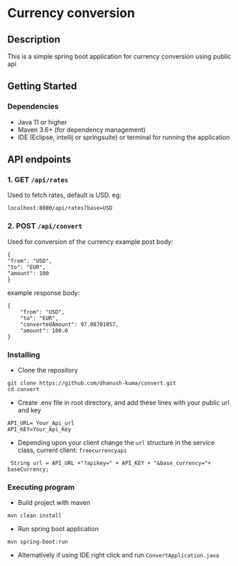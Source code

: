# Currency conversion
## Description

This is a simple spring boot application for currency conversion using public api

## Getting Started

### Dependencies

* Java 11 or higher
* Maven 3.6+ (for dependency management)
* IDE (Eclipse, intellij or springsuite) or terminal for running the application

## API endpoints
### 1. GET `/api/rates`
Used to fetch rates, default is USD.
eg: 
```
localhost:8080/api/rates?base=USD
```
### 2. POST `/api/convert`
Used for conversion of the currency
example post body:
```
{
"from": "USD",
"to": "EUR",
"amount": 100
}
```
example response body:
```
{
    "from": "USD",
    "to": "EUR",
    "convertedAmount": 97.08701057,
    "amount": 100.0
}
```

### Installing

* Clone the repository
```
git clone https://github.com/dhanush-kuma/convert.git
cd convert
```
* Create .env file in root directory, and add these lines with your public url and key
```
API_URL= Your_Api_url
API_KEY=Your_Api_Key
```
* Depending upon your client change the `url` structure in the service class, current client: `freecurrencyapi`
```
 String url = API_URL +"?apikey=" + API_KEY + "&base_currency="+ baseCurrency;
```

### Executing program

* Build project with maven
```
mvn clean install
```
* Run spring boot application
```
mvn spring-boot:run
```
* Alternatively if using IDE right click and run `ConvertApplication.java`